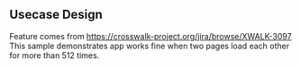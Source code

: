 ## Usecase Design

Feature comes from https://crosswalk-project.org/jira/browse/XWALK-3097
This sample demonstrates app works fine when two pages load each other for more than 512 times.
